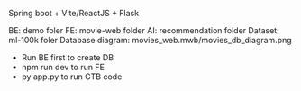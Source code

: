 Spring boot + Vite/ReactJS + Flask

BE: demo foler
FE: movie-web folder
AI: recommendation folder
Dataset: ml-100k foler
Database diagram: movies_web.mwb/movies_db_diagram.png

- Run BE first to create DB
- npm run dev to run FE
- py app.py to run CTB code





